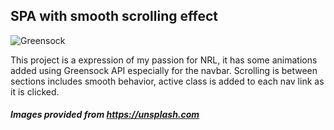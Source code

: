 ## SPA with smooth scrolling effect

![Greensock](https://avatars0.githubusercontent.com/u/2386673?s=200&v=4)

This project is a expression of my passion for NRL, it has some animations added using Greensock API especially for the navbar. Scrolling is between sections includes smooth behavior, active class is added to each nav link as it is clicked.

##### Images provided from https://unsplash.com
